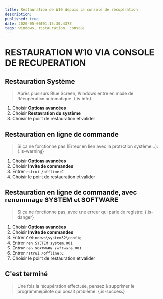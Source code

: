 ```yaml
---
title: Restauration de W10 depuis la console de récupération
description: 
published: true
date: 2020-05-06T01:15:30.437Z
tags: windows, restauration, console
---
```


# RESTAURATION W10 VIA CONSOLE DE RECUPERATION

## Restauration Système
> Après plusieurs Blue Screen, Windows entre en mode de Récupération automatique.
> {.is-info}

1. Choisir **Options avancées**
1. Choisir **Restauration du système**
1. Choisir le point de restauration et valider

## Restauration en ligne de commande
> Si ça ne fonctionne pas (Erreur en lien avec la protection système...):
> {.is-warning}

1. Choisir **Options avancées**
1. Choisir **Invite de commandes**
1. Entrer `rstrui /offline:C`
1. Choisir le point de restauration et valider


## Restauration en ligne de commande, avec renommage SYSTEM et SOFTWARE
> Si ça ne fonctionne pas, avec une erreur qui parle de registre:
> {.is-danger}

1. Choisir **Options avancées**
1. Choisir **Invite de commandes**
1. Entrer `C:Windows\system32\config`
1. Entrer `ren SYSTEM system.001`
1. Entrer `ren SOFTWARE software.001`
1. Entrer `rstrui /offline:C`
1. Choisir le point de restauration et valider


## C'est terminé
> Une fois la récupération effectuée, pensez à supprimer le programme/pilote qui posait problème.
> {.is-success}
